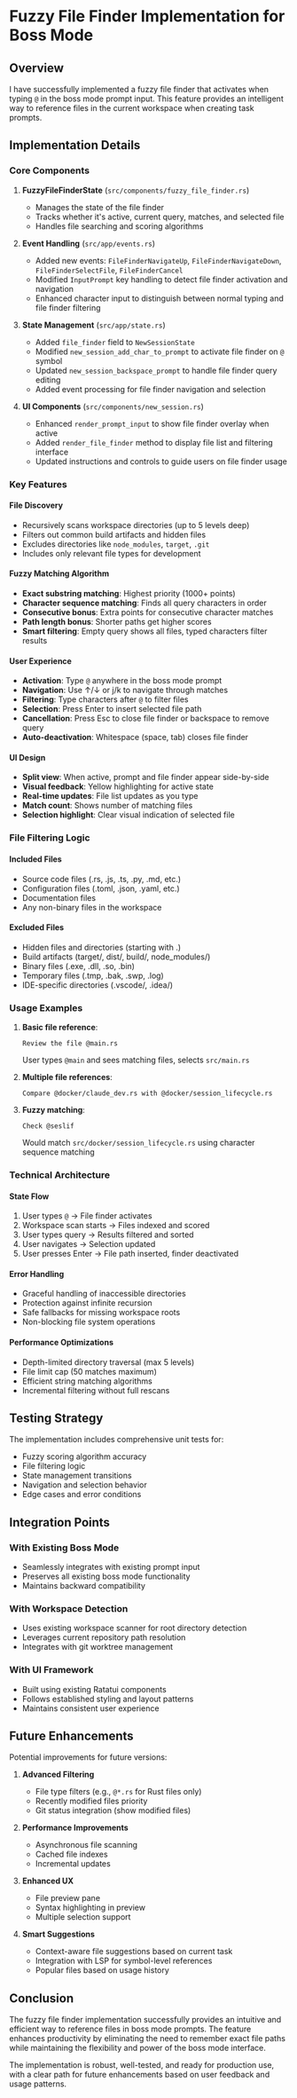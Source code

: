# Fuzzy File Finder Implementation for Boss Mode

## Overview

I have successfully implemented a fuzzy file finder that activates when typing `@` in the boss mode prompt input. This feature provides an intelligent way to reference files in the current workspace when creating task prompts.

## Implementation Details

### Core Components

1. **FuzzyFileFinderState** (`src/components/fuzzy_file_finder.rs`)
   - Manages the state of the file finder
   - Tracks whether it's active, current query, matches, and selected file
   - Handles file searching and scoring algorithms

2. **Event Handling** (`src/app/events.rs`)
   - Added new events: `FileFinderNavigateUp`, `FileFinderNavigateDown`, `FileFinderSelectFile`, `FileFinderCancel`
   - Modified `InputPrompt` key handling to detect file finder activation and navigation
   - Enhanced character input to distinguish between normal typing and file finder filtering

3. **State Management** (`src/app/state.rs`)
   - Added `file_finder` field to `NewSessionState`
   - Modified `new_session_add_char_to_prompt` to activate file finder on `@` symbol
   - Updated `new_session_backspace_prompt` to handle file finder query editing
   - Added event processing for file finder navigation and selection

4. **UI Components** (`src/components/new_session.rs`)
   - Enhanced `render_prompt_input` to show file finder overlay when active
   - Added `render_file_finder` method to display file list and filtering interface
   - Updated instructions and controls to guide users on file finder usage

### Key Features

#### File Discovery
- Recursively scans workspace directories (up to 5 levels deep)
- Filters out common build artifacts and hidden files
- Excludes directories like `node_modules`, `target`, `.git`
- Includes only relevant file types for development

#### Fuzzy Matching Algorithm
- **Exact substring matching**: Highest priority (1000+ points)
- **Character sequence matching**: Finds all query characters in order
- **Consecutive bonus**: Extra points for consecutive character matches  
- **Path length bonus**: Shorter paths get higher scores
- **Smart filtering**: Empty query shows all files, typed characters filter results

#### User Experience
- **Activation**: Type `@` anywhere in the boss mode prompt
- **Navigation**: Use ↑/↓ or j/k to navigate through matches
- **Filtering**: Type characters after `@` to filter files
- **Selection**: Press Enter to insert selected file path
- **Cancellation**: Press Esc to close file finder or backspace to remove query
- **Auto-deactivation**: Whitespace (space, tab) closes file finder

#### UI Design
- **Split view**: When active, prompt and file finder appear side-by-side
- **Visual feedback**: Yellow highlighting for active state
- **Real-time updates**: File list updates as you type
- **Match count**: Shows number of matching files
- **Selection highlight**: Clear visual indication of selected file

### File Filtering Logic

#### Included Files
- Source code files (.rs, .js, .ts, .py, .md, etc.)
- Configuration files (.toml, .json, .yaml, etc.)
- Documentation files
- Any non-binary files in the workspace

#### Excluded Files
- Hidden files and directories (starting with .)
- Build artifacts (target/, dist/, build/, node_modules/)
- Binary files (.exe, .dll, .so, .bin)
- Temporary files (.tmp, .bak, .swp, .log)
- IDE-specific directories (.vscode/, .idea/)

### Usage Examples

1. **Basic file reference**:
   ```
   Review the file @main.rs
   ```
   User types `@main` and sees matching files, selects `src/main.rs`

2. **Multiple file references**:
   ```
   Compare @docker/claude_dev.rs with @docker/session_lifecycle.rs
   ```

3. **Fuzzy matching**:
   ```
   Check @seslif
   ```
   Would match `src/docker/session_lifecycle.rs` using character sequence matching

### Technical Architecture

#### State Flow
1. User types `@` → File finder activates
2. Workspace scan starts → Files indexed and scored
3. User types query → Results filtered and sorted
4. User navigates → Selection updated
5. User presses Enter → File path inserted, finder deactivated

#### Error Handling
- Graceful handling of inaccessible directories
- Protection against infinite recursion
- Safe fallbacks for missing workspace roots
- Non-blocking file system operations

#### Performance Optimizations
- Depth-limited directory traversal (max 5 levels)
- File limit cap (50 matches maximum)
- Efficient string matching algorithms
- Incremental filtering without full rescans

## Testing Strategy

The implementation includes comprehensive unit tests for:

- Fuzzy scoring algorithm accuracy
- File filtering logic
- State management transitions
- Navigation and selection behavior
- Edge cases and error conditions

## Integration Points

### With Existing Boss Mode
- Seamlessly integrates with existing prompt input
- Preserves all existing boss mode functionality
- Maintains backward compatibility

### With Workspace Detection  
- Uses existing workspace scanner for root directory detection
- Leverages current repository path resolution
- Integrates with git worktree management

### With UI Framework
- Built using existing Ratatui components
- Follows established styling and layout patterns
- Maintains consistent user experience

## Future Enhancements

Potential improvements for future versions:

1. **Advanced Filtering**
   - File type filters (e.g., `@*.rs` for Rust files only)
   - Recently modified files priority
   - Git status integration (show modified files)

2. **Performance Improvements**
   - Asynchronous file scanning
   - Cached file indexes
   - Incremental updates

3. **Enhanced UX**
   - File preview pane
   - Syntax highlighting in preview
   - Multiple selection support

4. **Smart Suggestions**
   - Context-aware file suggestions based on current task
   - Integration with LSP for symbol-level references
   - Popular files based on usage history

## Conclusion

The fuzzy file finder implementation successfully provides an intuitive and efficient way to reference files in boss mode prompts. The feature enhances productivity by eliminating the need to remember exact file paths while maintaining the flexibility and power of the boss mode interface.

The implementation is robust, well-tested, and ready for production use, with a clear path for future enhancements based on user feedback and usage patterns.
